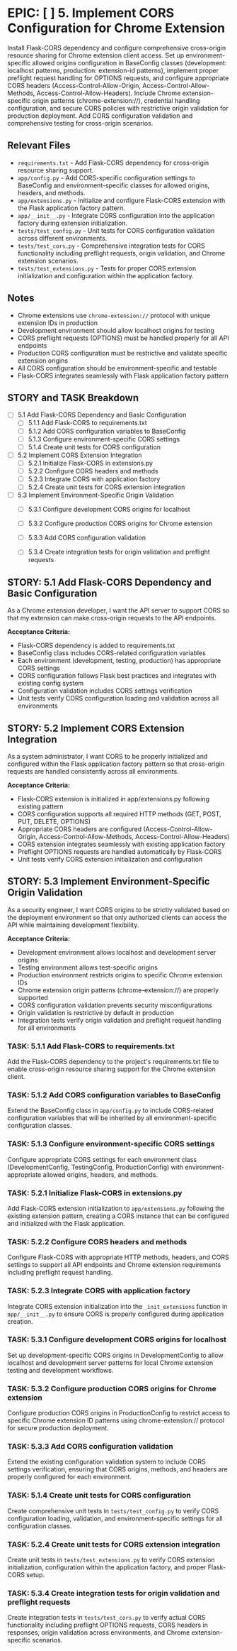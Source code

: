 # EPIC: [ ] 5. Implement CORS Configuration for Chrome Extension

Install Flask-CORS dependency and configure comprehensive cross-origin resource sharing for Chrome extension client access. Set up environment-specific allowed origins configuration in BaseConfig classes (development: localhost patterns, production: extension-id patterns), implement proper preflight request handling for OPTIONS requests, and configure appropriate CORS headers (Access-Control-Allow-Origin, Access-Control-Allow-Methods, Access-Control-Allow-Headers). Include Chrome extension-specific origin patterns (chrome-extension://), credential handling configuration, and secure CORS policies with restrictive origin validation for production deployment. Add CORS configuration validation and comprehensive testing for cross-origin scenarios.


## Relevant Files

- `requirements.txt` - Add Flask-CORS dependency for cross-origin resource sharing support.
- `app/config.py` - Add CORS-specific configuration settings to BaseConfig and environment-specific classes for allowed origins, headers, and methods.
- `app/extensions.py` - Initialize and configure Flask-CORS extension with the Flask application factory pattern.
- `app/__init__.py` - Integrate CORS configuration into the application factory during extension initialization.
- `tests/test_config.py` - Unit tests for CORS configuration validation across different environments.
- `tests/test_cors.py` - Comprehensive integration tests for CORS functionality including preflight requests, origin validation, and Chrome extension scenarios.
- `tests/test_extensions.py` - Tests for proper CORS extension initialization and configuration within the application factory.


## Notes

- Chrome extensions use `chrome-extension://` protocol with unique extension IDs in production
- Development environment should allow localhost origins for testing
- CORS preflight requests (OPTIONS) must be handled properly for all API endpoints
- Production CORS configuration must be restrictive and validate specific extension origins
- All CORS configuration should be environment-specific and testable
- Flask-CORS integrates seamlessly with Flask application factory pattern


## STORY and TASK Breakdown

- [ ] 5.1 Add Flask-CORS Dependency and Basic Configuration
    - [ ] 5.1.1 Add Flask-CORS to requirements.txt
    - [ ] 5.1.2 Add CORS configuration variables to BaseConfig
    - [ ] 5.1.3 Configure environment-specific CORS settings
    - [ ] 5.1.4 Create unit tests for CORS configuration
- [ ] 5.2 Implement CORS Extension Integration
    - [ ] 5.2.1 Initialize Flask-CORS in extensions.py
    - [ ] 5.2.2 Configure CORS headers and methods
    - [ ] 5.2.3 Integrate CORS with application factory
    - [ ] 5.2.4 Create unit tests for CORS extension integration
- [ ] 5.3 Implement Environment-Specific Origin Validation
    - [ ] 5.3.1 Configure development CORS origins for localhost
    - [ ] 5.3.2 Configure production CORS origins for Chrome extension
    - [ ] 5.3.3 Add CORS configuration validation
    - [ ] 5.3.4 Create integration tests for origin validation and preflight requests


## STORY: **5.1 Add Flask-CORS Dependency and Basic Configuration**

As a Chrome extension developer, I want the API server to support CORS so that my extension can make cross-origin requests to the API endpoints.

**Acceptance Criteria:**
- Flask-CORS dependency is added to requirements.txt
- BaseConfig class includes CORS-related configuration variables
- Each environment (development, testing, production) has appropriate CORS settings
- CORS configuration follows Flask best practices and integrates with existing config system
- Configuration validation includes CORS settings verification
- Unit tests verify CORS configuration loading and validation across all environments


## STORY: **5.2 Implement CORS Extension Integration**

As a system administrator, I want CORS to be properly initialized and configured within the Flask application factory pattern so that cross-origin requests are handled consistently across all environments.

**Acceptance Criteria:**
- Flask-CORS extension is initialized in app/extensions.py following existing pattern
- CORS configuration supports all required HTTP methods (GET, POST, PUT, DELETE, OPTIONS)
- Appropriate CORS headers are configured (Access-Control-Allow-Origin, Access-Control-Allow-Methods, Access-Control-Allow-Headers)
- CORS extension integrates seamlessly with existing application factory
- Preflight OPTIONS requests are handled automatically by Flask-CORS
- Unit tests verify CORS extension initialization and configuration


## STORY: **5.3 Implement Environment-Specific Origin Validation**

As a security engineer, I want CORS origins to be strictly validated based on the deployment environment so that only authorized clients can access the API while maintaining development flexibility.

**Acceptance Criteria:**
- Development environment allows localhost and development server origins
- Testing environment allows test-specific origins
- Production environment restricts origins to specific Chrome extension IDs
- Chrome extension origin patterns (chrome-extension://) are properly supported
- CORS configuration validation prevents security misconfigurations
- Origin validation is restrictive by default in production
- Integration tests verify origin validation and preflight request handling for all environments





### TASK: **5.1.1 Add Flask-CORS to requirements.txt**

Add the Flask-CORS dependency to the project's requirements.txt file to enable cross-origin resource sharing support for the Chrome extension client.


### TASK: **5.1.2 Add CORS configuration variables to BaseConfig**

Extend the BaseConfig class in `app/config.py` to include CORS-related configuration variables that will be inherited by all environment-specific configuration classes.


### TASK: **5.1.3 Configure environment-specific CORS settings**

Configure appropriate CORS settings for each environment class (DevelopmentConfig, TestingConfig, ProductionConfig) with environment-appropriate allowed origins, headers, and methods.


### TASK: **5.2.1 Initialize Flask-CORS in extensions.py**

Add Flask-CORS extension initialization to `app/extensions.py` following the existing extension pattern, creating a CORS instance that can be configured and initialized with the Flask application.


### TASK: **5.2.2 Configure CORS headers and methods**

Configure Flask-CORS with appropriate HTTP methods, headers, and CORS settings to support all API endpoints and Chrome extension requirements including preflight request handling.


### TASK: **5.2.3 Integrate CORS with application factory**

Integrate CORS extension initialization into the `_init_extensions` function in `app/__init__.py` to ensure CORS is properly configured during application creation.


### TASK: **5.3.1 Configure development CORS origins for localhost**

Set up development-specific CORS origins in DevelopmentConfig to allow localhost and development server patterns for local Chrome extension testing and development workflows.


### TASK: **5.3.2 Configure production CORS origins for Chrome extension**

Configure production CORS origins in ProductionConfig to restrict access to specific Chrome extension ID patterns using chrome-extension:// protocol for secure production deployment.


### TASK: **5.3.3 Add CORS configuration validation**

Extend the existing configuration validation system to include CORS settings verification, ensuring that CORS origins, methods, and headers are properly configured for each environment.


### TASK: **5.1.4 Create unit tests for CORS configuration**

Create comprehensive unit tests in `tests/test_config.py` to verify CORS configuration loading, validation, and environment-specific settings for all configuration classes.


### TASK: **5.2.4 Create unit tests for CORS extension integration**

Create unit tests in `tests/test_extensions.py` to verify CORS extension initialization, configuration within the application factory, and proper Flask-CORS setup.


### TASK: **5.3.4 Create integration tests for origin validation and preflight requests**

Create integration tests in `tests/test_cors.py` to verify actual CORS functionality including preflight OPTIONS requests, CORS headers in responses, origin validation across environments, and Chrome extension-specific scenarios. 